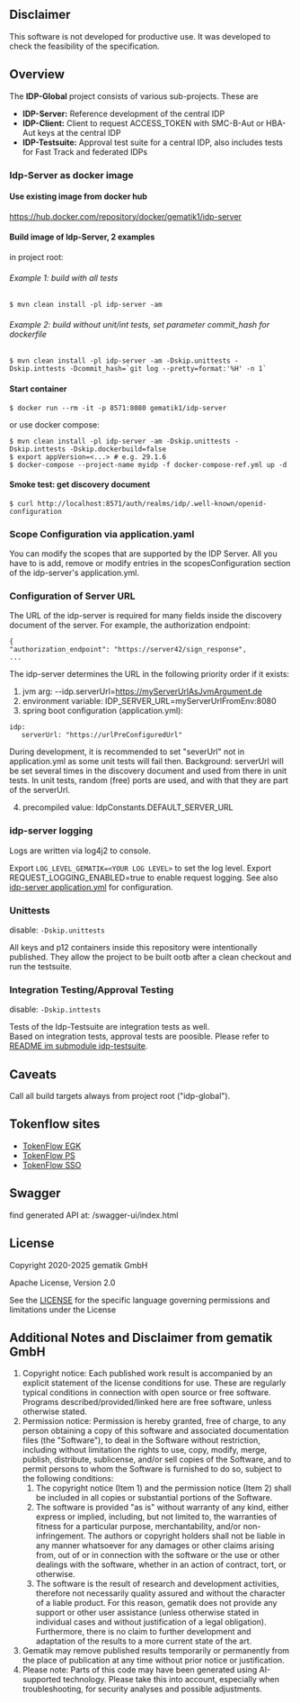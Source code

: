 ## Disclaimer

This software is not developed for productive use. It was developed to check the feasibility of the
specification.

## Overview

The **IDP-Global** project consists of various sub-projects. These are

* **IDP-Server:** Reference development of the central IDP
* **IDP-Client:** Client to request ACCESS_TOKEN with SMC-B-Aut or HBA-Aut keys
  at the central IDP
* **IDP-Testsuite:** Approval test suite for a central IDP, also includes tests for Fast Track
  and federated IDPs

### Idp-Server as docker image

#### Use existing image from docker hub

https://hub.docker.com/repository/docker/gematik1/idp-server

#### Build image of Idp-Server, 2 examples

in project root:

###### Example 1: build with all tests

```console 
$ mvn clean install -pl idp-server -am
```

###### Example 2: build without unit/int tests, set parameter commit_hash for dockerfile

```console 
$ mvn clean install -pl idp-server -am -Dskip.unittests -Dskip.inttests -Dcommit_hash=`git log --pretty=format:'%H' -n 1`
```

#### Start container

```console 
$ docker run --rm -it -p 8571:8080 gematik1/idp-server
```

or use docker compose:

```console
$ mvn clean install -pl idp-server -am -Dskip.unittests -Dskip.inttests -Dskip.dockerbuild=false
$ export appVersion=<...> # e.g. 29.1.6
$ docker-compose --project-name myidp -f docker-compose-ref.yml up -d
```

#### Smoke test: get discovery document

```console 
$ curl http://localhost:8571/auth/realms/idp/.well-known/openid-configuration
```

### Scope Configuration via application.yaml

You can modify the scopes that are supported by the IDP Server. All you have to is add, remove or
modify entries in the scopesConfiguration section of the idp-server's application.yml.

### Configuration of Server URL

The URL of the idp-server is required for many fields inside the discovery document of the server.
For example, the
authorization endpoint:

```
{
"authorization_endpoint": "https://server42/sign_response",
...
```

The idp-server determines the URL in the following priority order if it exists:

1. jvm arg: --idp.serverUrl=https://myServerUrlAsJvmArgument.de
2. environment variable: IDP_SERVER_URL=myServerUrlFromEnv:8080
3. spring boot configuration (application.yml):

```
idp:
   serverUrl: "https://urlPreConfiguredUrl"
```

During development, it is recommended to set "severUrl" not in application.yml as some unit tests
will fail then.
Background: serverUrl will be set several times in the discovery document and used from there in
unit tests.
In unit tests, random (free) ports are used, and with that they are part of the serverUrl.

4. precompiled value: IdpConstants.DEFAULT_SERVER_URL

### idp-server logging

Logs are written via log4j2 to console.

Export `LOG_LEVEL_GEMATIK=<YOUR LOG LEVEL>` to set the log level.
Export REQUEST_LOGGING_ENABLED=true to enable request logging.
See also [idp-server application.yml](idp-server/src/main/resources/application.yml) for
configuration.

### Unittests

disable: `-Dskip.unittests`

All keys and p12 containers inside this repository were intentionally published. They allow the
project to be built ootb after a clean checkout and run the testsuite.

### Integration Testing/Approval Testing

disable: `-Dskip.inttests`

Tests of the Idp-Testsuite are integration tests as well.<br>
Based on integration tests, approval tests are poosible. Please refer to
[README im submodule idp-testsuite](idp-testsuite/README.md).

## Caveats

Call all build targets always from project root ("idp-global").

## Tokenflow sites

* [TokenFlow EGK](https://gematik.github.io/ref-idp-server/tokenFlowEgk.html)
* [TokenFlow PS](https://gematik.github.io/ref-idp-server/tokenFlowPs.html)
* [TokenFlow SSO](https://gematik.github.io/ref-idp-server/tokenFlowSso.html)

## Swagger

find generated API at: /swagger-ui/index.html

## License

Copyright 2020-2025 gematik GmbH

Apache License, Version 2.0

See the [LICENSE](./LICENSE) for the specific language governing permissions and limitations under the License

## Additional Notes and Disclaimer from gematik GmbH

1. Copyright notice: Each published work result is accompanied by an explicit statement of the license conditions for use. These are regularly typical conditions in connection with open source or free software. Programs described/provided/linked here are free software, unless otherwise stated.
2. Permission notice: Permission is hereby granted, free of charge, to any person obtaining a copy of this software and associated documentation files (the "Software"), to deal in the Software without restriction, including without limitation the rights to use, copy, modify, merge, publish, distribute, sublicense, and/or sell copies of the Software, and to permit persons to whom the Software is furnished to do so, subject to the following conditions:
    1. The copyright notice (Item 1) and the permission notice (Item 2) shall be included in all copies or substantial portions of the Software.
    2. The software is provided "as is" without warranty of any kind, either express or implied, including, but not limited to, the warranties of fitness for a particular purpose, merchantability, and/or non-infringement. The authors or copyright holders shall not be liable in any manner whatsoever for any damages or other claims arising from, out of or in connection with the software or the use or other dealings with the software, whether in an action of contract, tort, or otherwise.
    3. The software is the result of research and development activities, therefore not necessarily quality assured and without the character of a liable product. For this reason, gematik does not provide any support or other user assistance (unless otherwise stated in individual cases and without justification of a legal obligation). Furthermore, there is no claim to further development and adaptation of the results to a more current state of the art.
3. Gematik may remove published results temporarily or permanently from the place of publication at any time without prior notice or justification.
4. Please note: Parts of this code may have been generated using AI-supported technology. Please take this into account, especially when troubleshooting, for security analyses and possible adjustments.
